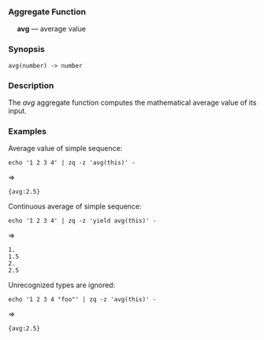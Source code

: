 ### Aggregate Function

&emsp; **avg** &mdash; average value

### Synopsis
```
avg(number) -> number
```
### Description

The _avg_ aggregate function computes the mathematical average value of its input.

### Examples

Average value of simple sequence:
```mdtest-command
echo '1 2 3 4' | zq -z 'avg(this)' -
```
=>
```mdtest-output
{avg:2.5}
```

Continuous average of simple sequence:
```mdtest-command
echo '1 2 3 4' | zq -z 'yield avg(this)' -
```
=>
```mdtest-output
1.
1.5
2.
2.5
```
Unrecognized types are ignored:
```mdtest-command
echo '1 2 3 4 "foo"' | zq -z 'avg(this)' -
```
=>
```mdtest-output
{avg:2.5}
```

